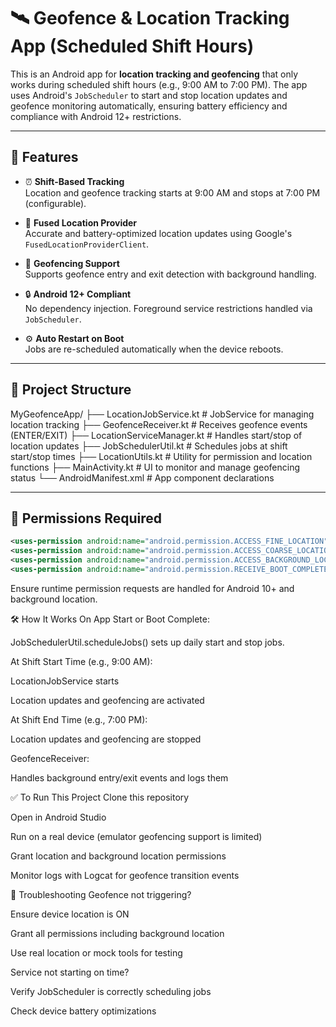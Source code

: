 # 🛰️ Geofence & Location Tracking App (Scheduled Shift Hours)

This is an Android app for **location tracking and geofencing** that only works during scheduled shift hours (e.g., 9:00 AM to 7:00 PM). The app uses Android's `JobScheduler` to start and stop location updates and geofence monitoring automatically, ensuring battery efficiency and compliance with Android 12+ restrictions.

---

## 🚀 Features

- ⏰ **Shift-Based Tracking**  
  Location and geofence tracking starts at 9:00 AM and stops at 7:00 PM (configurable).

- 🧭 **Fused Location Provider**  
  Accurate and battery-optimized location updates using Google's `FusedLocationProviderClient`.

- 📍 **Geofencing Support**  
  Supports geofence entry and exit detection with background handling.

- 🔒 **Android 12+ Compliant**  
  No dependency injection. Foreground service restrictions handled via `JobScheduler`.

- ⚙️ **Auto Restart on Boot**  
  Jobs are re-scheduled automatically when the device reboots.

---

## 📂 Project Structure

MyGeofenceApp/ 
├── LocationJobService.kt # JobService for managing location tracking 
├── GeofenceReceiver.kt # Receives geofence events (ENTER/EXIT) 
├── LocationServiceManager.kt # Handles start/stop of location updates 
├── JobSchedulerUtil.kt # Schedules jobs at shift start/stop times 
├── LocationUtils.kt # Utility for permission and location functions 
├── MainActivity.kt # UI to monitor and manage geofencing status 
└── AndroidManifest.xml # App component declarations


---

## 🔑 Permissions Required

```xml
<uses-permission android:name="android.permission.ACCESS_FINE_LOCATION" />
<uses-permission android:name="android.permission.ACCESS_COARSE_LOCATION" />
<uses-permission android:name="android.permission.ACCESS_BACKGROUND_LOCATION" />
<uses-permission android:name="android.permission.RECEIVE_BOOT_COMPLETED" />

```

Ensure runtime permission requests are handled for Android 10+ and background location.

🛠️ How It Works
On App Start or Boot Complete:

JobSchedulerUtil.scheduleJobs() sets up daily start and stop jobs.

At Shift Start Time (e.g., 9:00 AM):

LocationJobService starts

Location updates and geofencing are activated

At Shift End Time (e.g., 7:00 PM):

Location updates and geofencing are stopped

GeofenceReceiver:

Handles background entry/exit events and logs them

✅ To Run This Project
Clone this repository

Open in Android Studio

Run on a real device (emulator geofencing support is limited)

Grant location and background location permissions

Monitor logs with Logcat for geofence transition events

🐞 Troubleshooting
Geofence not triggering?

Ensure device location is ON

Grant all permissions including background location

Use real location or mock tools for testing

Service not starting on time?

Verify JobScheduler is correctly scheduling jobs

Check device battery optimizations

